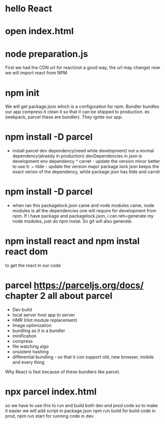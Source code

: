 # hello React

# open index.html

# node preparation.js

First we had the CDN url for react(not a good way, the url may change) now we will import react from NPM

# npm init

We will get package.json which is a configuration for npm.
Bundler bundles our app compress it clean it so that it can be shipped to production. ex (webpack, parcel these are bundler).
They ignite our app.

# npm install -D parcel

- install parcel dev dependency(need while development) not a normal dependency(alraedy in production)
  devDependencies in json is development env dependency
  ^ carret - update the version minor better to use it.
  ~ tilde - update the version major
  package lock json keeps the exact verion of the dependency, while package json has tilde and carret

# npm install -D parcel

- when ran this packagelock.json came and node modules came, node modules is all the dependencies one will require for development from npm.
  If i have package and packagelock.json, i can reh=generate my node modules, just do npm instal. So git will also generate.

# npm install react and npm instal react dom

to get the react in our code

# parcel https://parceljs.org/docs/ chapter 2 all about parcel

- Dev build
- local server host app to server
- HMR (Hot module replacement)
- Image optimization
- bundling as it is a bundler
- minification
- compress
- file watching algo
- onsistent hashing
- differential bundling - so that it con support old, new browser, mobile and every thing

Why React is fast because of these bundlers like parcel.

# npx parcel index.html

so we have to use this to run and build both dev and prod code so to make it easier we will add script in package.json
npm run build for build code in prod, npm run start for running code in dev.
